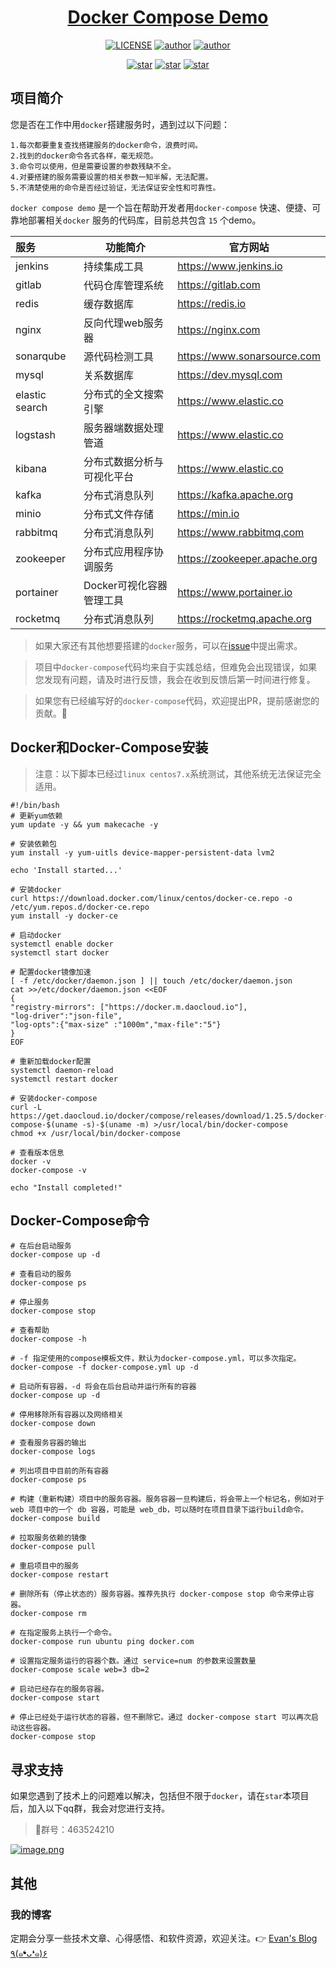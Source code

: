 <h1 align="center"><a href="https://github.com/wangming2674/docker-compose-demo" target="_blank">Docker Compose Demo</a></h1>
<p align="center">
  <a href="https://github.com/wangming2674/docker-compose-demo/blob/master/license"><img alt="LICENSE" src="https://img.shields.io/github/license/wangming2674/docker-compose-demo.svg"/></a>
  <a href="https://github.com/wangming2674"><img alt="author" src="https://img.shields.io/badge/author-Evan Wang-blue.svg"/></a>
  <a href="https://www.jetbrains.com/?from=docker-compose-demo"><img alt="author" src="https://img.shields.io/badge/IntelliJ%20IDEA-提供支持-green.svg"/></a>
</p>

<p align="center">
  <a href="https://github.com/wangming2674/docker-compose-demo/stargazers"><img alt="star" src="https://img.shields.io/github/stars/wangming2674/docker-compose-demo.svg?label=Stars&style=social"/></a>
  <a href="https://github.com/wangming2674/docker-compose-demo/network/members"><img alt="star" src="https://img.shields.io/github/forks/wangming2674/docker-compose-demo.svg?label=Fork&style=social"/></a>
  <a href="https://github.com/wangming2674/docker-compose-demo/watchers"><img alt="star" src="https://img.shields.io/github/watchers/wangming2674/docker-compose-demo.svg?label=Watch&style=social"/></a>
</p>

## 项目简介

您是否在工作中用`docker`搭建服务时，遇到过以下问题：

```text
1.每次都要重复查找搭建服务的docker命令，浪费时间。
2.找到的docker命令各式各样，毫无规范。
3.命令可以使用，但是需要设置的参数残缺不全。
4.对要搭建的服务需要设置的相关参数一知半解，无法配置。
5.不清楚使用的命令是否经过验证，无法保证安全性和可靠性。
```

`docker compose demo` 是一个旨在帮助开发者用`docker-compose` 快速、便捷、可靠地部署相关`docker`
服务的代码库，目前总共包含 `15` 个demo。

| 服务             | 功能简介            | 官方网站                         |
|:---------------|-----------------|------------------------------|
| jenkins        | 持续集成工具          | https://www.jenkins.io       |
| gitlab         | 代码仓库管理系统        | https://gitlab.com           |
| redis          | 缓存数据库           | https://redis.io             |
| nginx          | 反向代理web服务器      | https://nginx.com            |
| sonarqube      | 源代码检测工具         | https://www.sonarsource.com  |
| mysql          | 关系数据库           | https://dev.mysql.com        |
| elastic search | 分布式的全文搜索引擎      | https://www.elastic.co       |
| logstash       | 服务器端数据处理管道      | https://www.elastic.co       |
| kibana         | 分布式数据分析与可视化平台   | https://www.elastic.co       |
| kafka          | 分布式消息队列         | https://kafka.apache.org     |
| minio          | 分布式文件存储         | https://min.io               |
| rabbitmq       | 分布式消息队列         | https://www.rabbitmq.com     |
| zookeeper      | 分布式应用程序协调服务     | https://zookeeper.apache.org |
| portainer      | Docker可视化容器管理工具 | https://www.portainer.io     |
| rocketmq       | 分布式消息队列         | https://rocketmq.apache.org  |

> 如果大家还有其他想要搭建的`docker`服务，可以在[issue](https://github.com/wangming2674/docker-compose-demo/issues/new)中提出需求。

> 项目中`docker-compose`代码均来自于实践总结，但难免会出现错误，如果您发现有问题，请及时进行反馈，我会在收到反馈后第一时间进行修复。

> 如果您有已经编写好的`docker-compose`代码，欢迎提出PR，提前感谢您的贡献。🤝

## Docker和Docker-Compose安装

> 注意：以下脚本已经过`linux centos7.x`系统测试，其他系统无法保证完全适用。

```shell
#!/bin/bash
# 更新yum依赖
yum update -y && yum makecache -y

# 安装依赖包
yum install -y yum-uitls device-mapper-persistent-data lvm2

echo 'Install started...'

# 安装docker
curl https://download.docker.com/linux/centos/docker-ce.repo -o /etc/yum.repos.d/docker-ce.repo
yum install -y docker-ce

# 启动docker
systemctl enable docker
systemctl start docker

# 配置docker镜像加速
[ -f /etc/docker/daemon.json ] || touch /etc/docker/daemon.json
cat >>/etc/docker/daemon.json <<EOF
{
"registry-mirrors": ["https://docker.m.daocloud.io"],
"log-driver":"json-file",
"log-opts":{"max-size" :"1000m","max-file":"5"}
}
EOF

# 重新加载docker配置
systemctl daemon-reload
systemctl restart docker

# 安装docker-compose
curl -L https://get.daocloud.io/docker/compose/releases/download/1.25.5/docker-compose-$(uname -s)-$(uname -m) >/usr/local/bin/docker-compose
chmod +x /usr/local/bin/docker-compose

# 查看版本信息
docker -v
docker-compose -v

echo "Install completed!"
```

## Docker-Compose命令

```shell
# 在后台启动服务
docker-compose up -d 

# 查看启动的服务
docker-compose ps   

# 停止服务
docker-compose stop

# 查看帮助
docker-compose -h

# -f 指定使用的compose模板文件，默认为docker-compose.yml，可以多次指定。
docker-compose -f docker-compose.yml up -d 

# 启动所有容器，-d 将会在后台启动并运行所有的容器
docker-compose up -d

# 停用移除所有容器以及网络相关
docker-compose down

# 查看服务容器的输出
docker-compose logs

# 列出项目中目前的所有容器
docker-compose ps

# 构建（重新构建）项目中的服务容器。服务容器一旦构建后，将会带上一个标记名，例如对于 web 项目中的一个 db 容器，可能是 web_db，可以随时在项目目录下运行build命令。
docker-compose build

# 拉取服务依赖的镜像
docker-compose pull

# 重启项目中的服务
docker-compose restart

# 删除所有（停止状态的）服务容器。推荐先执行 docker-compose stop 命令来停止容器。
docker-compose rm 

# 在指定服务上执行一个命令。
docker-compose run ubuntu ping docker.com

# 设置指定服务运行的容器个数。通过 service=num 的参数来设置数量
docker-compose scale web=3 db=2

# 启动已经存在的服务容器。
docker-compose start

# 停止已经处于运行状态的容器，但不删除它。通过 docker-compose start 可以再次启动这些容器。
docker-compose stop
```

## 寻求支持

如果您遇到了技术上的问题难以解决，包括但不限于`docker`，请在`star`本项目后，加入以下qq群，我会对您进行支持。

> 🐧群号：463524210

[![image.png](https://i.postimg.cc/QMn0kZsg/image.png)](https://postimg.cc/WDgGTKdt)

## 其他

### 我的博客

定期会分享一些技术文章、心得感悟、和软件资源，欢迎关注。👉 [Evan's Blog ٩(๑❛ᴗ❛๑)۶](https://evanwang.blog.csdn.net)
